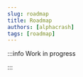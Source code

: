 ```yaml
---
slug: roadmap
title: Roadmap
authors: [alphacrash]
tags: [roadmap]
---
```


:::info Work in progress

:::
